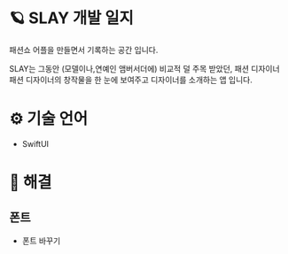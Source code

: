 # 🪐 SLAY 개발 일지
패션쇼 어플을 만들면서 기록하는 공간 입니다.


SLAY는 그동안 (모델이나,연예인 앰버서더에) 비교적 덜 주목 받았던, 패션 디자이너 패션 디자이너의 창작물을 한 눈에 보여주고 디자이너를 소개하는 앱 입니다.

# ⚙️ 기술 언어
- SwiftUI

# 🌈 해결
## 폰트
- 폰트 바꾸기

